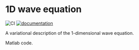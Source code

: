 # 1D wave equation
![CI](https://github.com/THREAD-3-2/1D_wave_equation/workflows/CI/badge.svg)
[![documentation](https://img.shields.io/badge/docs-passing-<COLOR>.svg)](https://THREAD-3-2.github.io/1D_wave_equation/)


A variational description of the 1-dimensional wave equation.

Matlab code.
